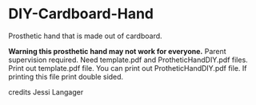 # DIY-Cardboard-Hand
Prosthetic hand that is made out of cardboard.


**Warning this prosthetic hand may not work for everyone.**
Parent supervision required.
Need template.pdf and ProtheticHandDIY.pdf files.
Print out template.pdf file.
You can print out ProtheticHandDIY.pdf file.
If printing this file print double sided.

credits Jessi Langager
